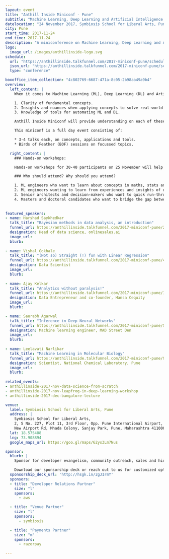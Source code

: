 ```yaml
---
layout: event
title: "Anthill Inside Miniconf - Pune"
subtitle: "Machine Learning, Deep Learning and Artificial Intelligence: concepts, applications and tools."
datelocation: "24 November 2017, Symbiosis School for Liberal Arts, Pune"
city: Pune
start_time: 2017-11-24
end_time: 2017-11-24
description: "A miniconference on Machine Learning, Deep Learning and Artificial Intelligence: concepts, applications and tools."
logo:
  image_url: /images/anthillinside-logo.svg
schedule:
  url: "https://anthillinside.talkfunnel.com/2017-miniconf-pune/schedule"
  json_url: "https://anthillinside.talkfunnel.com/2017-miniconf-pune/schedule/json"
  type: "conference"

boxoffice_item_collection: "4c802769-6687-471a-8c05-2b98aa49a9b4"
overview:
  left_content: |
    When it comes to Machine Learning (ML), Deep Learning (DL) and Artificial Intelligence (AI), three aspects are crucial:

    1. Clarity of fundamental concepts.
    2. Insights and nuances when applying concepts to solve real-world problems.
    3. Knowledge of tools for automating ML and DL.

    Anthill Inside Miniconf will provide understanding on each of these fronts.

    This miniconf is a full day event consisting of:

    * 3-4 talks each, on concepts, applications and tools.
    * Birds of Feather (BOF) sessions on focussed topics.

  right_content: |
    ### Hands-on workshops:

    Hands-on workshops for 30-40 participants on 25 November will help in internalizing concepts, and practical aspects of working with tools. Workshop tickets have to be purchased separately. (Workshops will be announced shortly.)

    ### Who should attend? Why should you attend?

    1. ML engineers who want to learn about concepts in maths, stats and strengthen foundations.
    2. ML engineers wanting to learn from experiences and insights of others.
    3. Senior architects and decision-makers who want to quick run-through of concepts, implementation case studies, and overview of tools.
    4. Masters and doctoral candidates who want to bridge the gap between academia and practice.
    
    
featured_speakers:
- name: Harshad Saykhedkar
  talk_title: "Bayesian methods in data analysis, an introduction"
  funnel_url: https://anthillinside.talkfunnel.com/2017-miniconf-pune/2-bayesian-methods-in-data-analysis-an-introduction
  designation: Head of data science, onlinesales.ai
  image_url: 
  blurb:
  
- name: Vishal Gokhale
  talk_title: "(Not so) Straight (!) fun with Linear Regression"
  funnel_url: https://anthillinside.talkfunnel.com/2017-miniconf-pune/4-not-so-straight-fun-with-linear-regression
  designation: Data Scientist
  image_url: 
  blurb:
  
- name: Ajay Kelkar
  talk_title: "Analytics without paralysis!"
  funnel_url: https://anthillinside.talkfunnel.com/2017-miniconf-pune/10-analytics-without-paralysis 
  designation: Data Entrepreneur and co-founder, Hansa Cequity
  image_url: 
  blurb:

- name: Saurabh Agarwal
  talk_title: "Inference in Deep Neural Networks"
  funnel_url: https://anthillinside.talkfunnel.com/2017-miniconf-pune/5-inference-in-deep-neural-networks
  designation: Machine learning engineer, MAD Street Den
  image_url: 
  blurb:
  
- name: Leelavati Narlikar
  talk_title: "Machine Learning in Molecular Biology"
  funnel_url: https://anthillinside.talkfunnel.com/2017-miniconf-pune/9-machine-learning-in-molecular-biology
  designation: Scientist, National Chemical Laboratory, Pune
  image_url: 
  blurb:  
    
related_events:
- anthillinside-2017-nov-data-science-from-scratch
- anthillinside-2017-nov-leapfrog-in-deep-learning-workshop
- anthillinside-2017-dec-bangalore-lecture

venue:
  label: Symbiosis School for Liberal Arts, Pune
  address: |
    Symbiosis School for Liberal Arts,
    2, S No. 227, Plot 11, 3rd Floor, Opp. Pune International Airport,
    New Airport Rd, Mhada Colony, Sanjay Park, Pune, Maharashtra 411006.
  lat: 18.575488
  lng: 73.908894
  google_maps_url: https://goo.gl/maps/62ys3Lm7Nus

sponsor:
  blurb: |
    Sponsor for developer evangelism, community outreach, sales and hiring.

    Download our sponsorship deck or reach out to us for customized options at [info@hasgeek.com](mailto:info@hasgeek.com)
  sponsorship_deck_url: 'http://hsgk.in/2gJIrmY'
  sponsors:
  - title: "Developer Relations Partner"
    size: "l"
    sponsors:
      - aws

  - title: "Venue Partner"
    size: "l"
    sponsors:
      - symbiosis

  - title: "Payments Partner"
    size: "m"
    sponsors:
      - razorpay    

---
```

